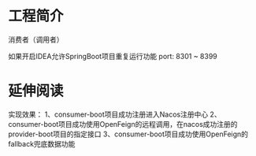 # 工程简介
消费者（调用者）

如果开启IDEA允许SpringBoot项目重复运行功能
port:
8301 ~ 8399
# 延伸阅读
实现效果：
1、consumer-boot项目成功注册进入Nacos注册中心
2、consumer-boot项目成功使用OpenFeign的远程调用，在nacos成功注册的provider-boot项目的指定接口
3、consumer-boot项目成功使用OpenFeign的fallback兜底数据功能